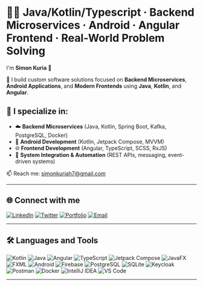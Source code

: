 # 👨‍💻 Java/Kotlin/Typescript · Backend Microservices · Android · Angular Frontend · Real-World Problem Solving

I'm **Simon Kuria** 👋

🔭 I build custom software solutions focused on **Backend Microservices**, **Android Applications**, and **Modern Frontends** using **Java**, **Kotlin**, and **Angular**.

## 💼 I specialize in:
- ☁️ **Backend Microservices** (Java, Kotlin, Spring Boot, Kafka, PostgreSQL, Docker)
- 📱 **Android Development** (Kotlin, Jetpack Compose, MVVM)
- 🌐 **Frontend Development** (Angular, TypeScript, SCSS, RxJS)
- 🔄 **System Integration & Automation** (REST APIs, messaging, event-driven systems)

📫 Reach me: [simonkuriah7@gmail.com](mailto:simonkuriah7@gmail.com)

---

## 🌐 Connect with me

[![LinkedIn](https://img.shields.io/badge/-LinkedIn-blue?style=flat&logo=linkedin)](https://www.linkedin.com/in/simon-kuria-4562301a6/)
[![Twitter](https://img.shields.io/badge/-Twitter-1DA1F2?style=flat&logo=twitter&logoColor=white)](https://x.com/@mosho_no)
[![Portfolio](https://img.shields.io/badge/-Portfolio-black?style=flat&logo=github)](https://simonandroid.vercel.app/)
[![Email](https://img.shields.io/badge/-Email-D14836?style=flat&logo=gmail&logoColor=white)](mailto:simonkuriah7@gmail.com)

---

## 🛠️ Languages and Tools

![Kotlin](https://img.shields.io/badge/-Kotlin-0095D5?style=flat&logo=kotlin&logoColor=white)
![Java](https://img.shields.io/badge/-Java-007396?style=flat&logo=java&logoColor=white)
![Angular](https://img.shields.io/badge/-Angular-DD0031?style=flat&logo=angular&logoColor=white)
![TypeScript](https://img.shields.io/badge/-TypeScript-3178C6?style=flat&logo=typescript&logoColor=white)
![Jetpack Compose](https://img.shields.io/badge/-Compose-4285F4?style=flat&logo=android)
![JavaFX](https://img.shields.io/badge/-JavaFX-007396?style=flat&logo=openjdk&logoColor=white)
![FXML](https://img.shields.io/badge/-FXML-ff8c00?style=flat&logo=xml&logoColor=white)
![Android](https://img.shields.io/badge/-Android-3DDC84?style=flat&logo=android&logoColor=white)
![Firebase](https://img.shields.io/badge/-Firebase-FFCA28?style=flat&logo=firebase&logoColor=black)
![PostgreSQL](https://img.shields.io/badge/-PostgreSQL-4169E1?style=flat&logo=postgresql&logoColor=white)
![SQLite](https://img.shields.io/badge/-SQLite-003B57?style=flat&logo=sqlite&logoColor=white)
![Keycloak](https://img.shields.io/badge/-Keycloak-0078D7?style=flat&logo=keycloak&logoColor=white)
![Postman](https://img.shields.io/badge/-Postman-FF6C37?style=flat&logo=postman&logoColor=white)
![Docker](https://img.shields.io/badge/-Docker-2496ED?style=flat&logo=docker&logoColor=white)
![IntelliJ IDEA](https://img.shields.io/badge/-IntelliJ%20IDEA-000000?style=flat&logo=intellij-idea&logoColor=white)
![VS Code](https://img.shields.io/badge/-VS%20Code-007ACC?style=flat&logo=visual-studio-code&logoColor=white)

---
